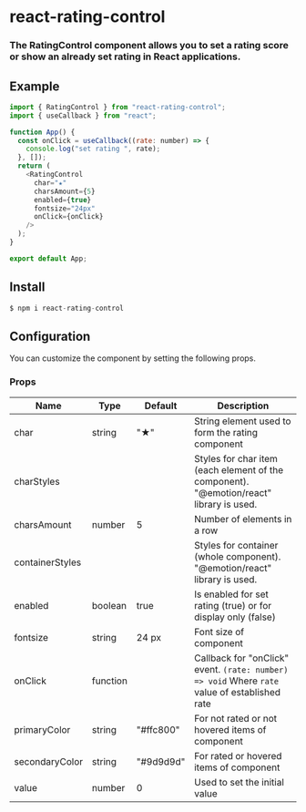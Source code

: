 # react-rating-control

### The RatingControl component allows you to set a rating score or show an already set rating in React applications.

## Example

```js
import { RatingControl } from "react-rating-control";
import { useCallback } from "react";

function App() {
  const onClick = useCallback((rate: number) => {
    console.log("set rating ", rate);
  }, []);
  return (
    <RatingControl
      char="★"
      charsAmount={5}
      enabled={true}
      fontsize="24px"
      onClick={onClick}
    />
  );
}

export default App;
```

## Install

```js
$ npm i react-rating-control
```

## Configuration

You can customize the component by setting the following props.

### Props

| Name            | Type     | Default   | Description                                                                                   |
| --------------- | -------- | --------- | --------------------------------------------------------------------------------------------- |
| char            | string   | "★"       | String element used to form the rating component                                              |
| charStyles      |          |           | Styles for char item (each element of the component). "@emotion/react" library is used.       |
| charsAmount     | number   | 5         | Number of elements in a row                                                                   |
| containerStyles |          |           | Styles for container (whole component). "@emotion/react" library is used.                     |
| enabled         | boolean  | true      | Is enabled for set rating (true) or for display only (false)                                  |
| fontsize        | string   | 24 px     | Font size of component                                                                        |
| onClick         | function |           | Callback for "onClick" event. `(rate: number) => void` Where `rate` value of established rate |
| primaryColor    | string   | "#ffc800" | For not rated or not hovered items of component                                               |
| secondaryColor  | string   | "#9d9d9d" | For rated or hovered items of component                                                       |
| value           | number   | 0         | Used to set the initial value                                                                 |
